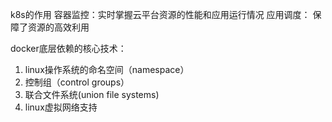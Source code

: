 k8s的作用
容器监控：实时掌握云平台资源的性能和应用运行情况
应用调度： 保障了资源的高效利用

docker底层依赖的核心技术：
1. linux操作系统的命名空间（namespace）
2. 控制组（control groups）
3. 联合文件系统(union file systems)
4. linux虚拟网络支持
